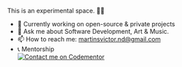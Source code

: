 This is an experimental space. 🧪🔬

- 🔭 Currently working on open-source & private projects
- 💬 Ask me about Software Development, Art & Music.
- 📫 How to reach me: [martinsvictor.nd@gmail.com](mailto:martinsvictor.nd@gmail.com)
- 📞 Mentorship <br>  [![Contact me on Codementor](https://www.codementor.io/m-badges/martinsonuoha/book-session.svg)](https://www.codementor.io/@martinsonuoha?refer=badge)
